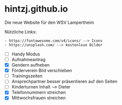 # hintzj.github.io
Die neue Website für den WSV Lampertheim

Nützliche Links:

    - https://fontawesome.com/v4/icons/ --> Icons
    - https://unsplash.com/ --> kostenlose Bilder

- [ ] Handy Modus
- [ ] Aufnahmeantrag
- [x] Gendern aufheben
- [x] Förderverein Bild verschieben
- [ ] Trainingszeiten
- [ ] Ansprechpartner besser präsentieren auf den Seiten
- [ ] Kinderturnen Inhalt --> Dieter
- [x] Telefonnummern streichen
- [x] Mittwochsfrauen streichen
